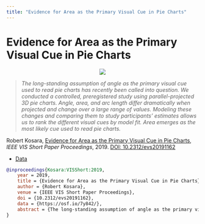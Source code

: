 ```yaml
---
title: "Evidence for Area as the Primary Visual Cue in Pie Charts"
---
```


# Evidence for Area as the Primary Visual Cue in Pie Charts

<p align="center"><img src="https://media.eagereyes.org/wp-content/uploads/2019/10/Kosara-VISShort-2019.png" /></p>

> _The long-standing assumption of angle as the primary visual cue used to read pie charts has recently been called into question. We conducted a controlled, preregistered study using parallel-projected 3D pie charts. Angle, area, and arc length differ dramatically when projected and change over a large range of values. Modeling these changes and comparing them to study participants’ estimates allows us to rank the different visual cues by model fit. Area emerges as the most likely cue used to read pie charts._

Robert Kosara, <a href="https://media.eagereyes.org/papers/2019/Kosara-VISShort-2019.pdf" target="_blank">Evidence for Area as the Primary Visual Cue in Pie Charts</a>, _IEEE VIS Short Paper Proceedings_, 2019. <a href="https://dx.doi.org/10.2312/evs20191162" target="_new">DOI: 10.2312/evs20191162</a>

- <a href="https://osf.io/7y842/">Data</a>

```bibtex
@inproceedings{Kosara:VISShort:2019,
	year = 2019,
	title = {Evidence for Area as the Primary Visual Cue in Pie Charts},
	author = {Robert Kosara},
	venue = {IEEE VIS Short Paper Proceedings},
	doi = {10.2312/evs20191162},
	data = {https://osf.io/7y842/},
	abstract = {The long-standing assumption of angle as the primary visual cue used to read pie charts has recently been called into question. We conducted a controlled, preregistered study using parallel-projected 3D pie charts. Angle, area, and arc length differ dramatically when projected and change over a large range of values. Modeling these changes and comparing them to study participants’ estimates allows us to rank the different visual cues by model fit. Area emerges as the most likely cue used to read pie charts.},
}
```

